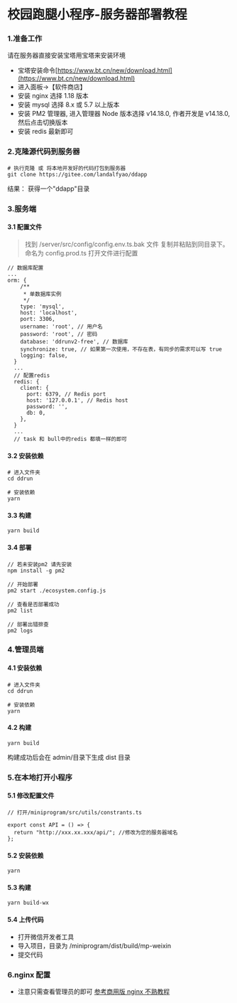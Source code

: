 # 校园跑腿小程序-服务器部署教程

### 1.准备工作

请在服务器直接安装宝塔用宝塔来安装环境
- 宝塔安装命令[https://www.bt.cn/new/download.html](https://www.bt.cn/new/download.html)
- 进入面板->【软件商店】
- 安装 nginx 选择 1.18 版本
- 安装 mysql 选择 8.x 或 5.7 以上版本
- 安装 PM2 管理器, 进入管理器 Node 版本选择 v14.18.0, 作者开发是 v14.18.0, 然后点击切换版本
- 安装 redis 最新即可


### 2.克隆源代码到服务器

```
# 执行克隆 或 将本地开发好的代码打包到服务器
git clone https://gitee.com/landalfyao/ddapp
```

结果：
获得一个"ddapp"目录

### 3.服务端

#### 3.1 配置文件

> 找到 /server/src/config/config.env.ts.bak 文件 复制并粘贴到同目录下。命名为 config.prod.ts 打开文件进行配置

```
// 数据库配置
...
orm: {
    /**
     * 单数据库实例
     */
    type: 'mysql',
    host: 'localhost',
    port: 3306,
    username: 'root', // 用户名
    password: 'root', // 密码
    database: 'ddrunv2-free', // 数据库
    synchronize: true, // 如果第一次使用，不存在表，有同步的需求可以写 true
    logging: false,
  }
  ...
  // 配置redis
  redis: {
    client: {
      port: 6379, // Redis port
      host: '127.0.0.1', // Redis host
      password: '',
      db: 0,
    },
  }
  ...
  // task 和 bull中的redis 都填一样的即可
```

#### 3.2 安装依赖

```
# 进入文件夹
cd ddrun

# 安装依赖
yarn
```

#### 3.3 构建

```
yarn build
```

#### 3.4 部署

```
// 若未安装pm2 请先安装
npm install -g pm2

// 开始部署
pm2 start ./ecosystem.config.js

// 查看是否部署成功
pm2 list

// 部署出错排查
pm2 logs
```

### 4.管理员端

#### 4.1 安装依赖

```
# 进入文件夹
cd ddrun

# 安装依赖
yarn
```

#### 4.2 构建

```
yarn build
```

构建成功后会在 admin/目录下生成 dist 目录

### 5.在本地打开小程序

#### 5.1 修改配置文件

```
// 打开/miniprogram/src/utils/constrants.ts

export const API = () => {
  return "http://xxx.xx.xxx/api/"; //修改为您的服务器域名
};
```

#### 5.2 安装依赖

```
yarn
```

#### 5.3 构建

```
yarn build-wx
```

#### 5.4 上传代码

- 打开微信开发者工具
- 导入项目，目录为 /miniprogram/dist/build/mp-weixin
- 提交代码

### 6.nginx 配置

- 注意只需查看管理员的即可
  [参考商用版 nginx 不熟教程](https://v0lxla43d1n.feishu.cn/wiki/wikcnu4pnYxBFoFwy2A7AYF6yBf)
